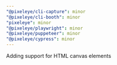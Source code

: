 ```yaml
---
"@pixeleye/cli-capture": minor
"@pixeleye/cli-booth": minor
"pixeleye": minor
"@pixeleye/playwright": minor
"@pixeleye/puppeteer": minor
"@pixeleye/cypress": minor
---
```


Adding support for HTML canvas elements

